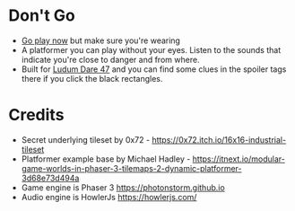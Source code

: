 # Don't Go

* [Go play now](https://dontgo.netlify.app/) but make sure you're wearing 
* A platformer you can play without your eyes. Listen to the sounds that indicate you're close to danger and from where.
* Built for [Ludum Dare 47](https://ldjam.com/events/ludum-dare/47/dont-go) and you can find some clues in the spoiler tags there if you click the black rectangles.

# Credits

* Secret underlying tileset by 0x72 - https://0x72.itch.io/16x16-industrial-tileset
* Platformer example base by Michael Hadley - https://itnext.io/modular-game-worlds-in-phaser-3-tilemaps-2-dynamic-platformer-3d68e73d494a
* Game engine is Phaser 3 https://photonstorm.github.io
* Audio engine is HowlerJs https://howlerjs.com/
